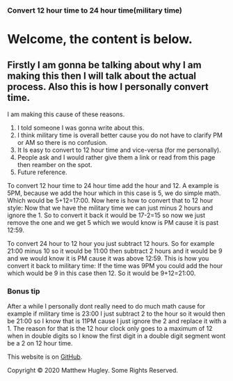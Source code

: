 ### **Convert 12 hour time to 24 hour time(military time)**

# Welcome, the content is below.

## Firstly I am gonna be talking about why I am making this then I will talk about the actual process. Also this is how I personally convert time.

I am making this cause of these reasons.
1. I told someone I was gonna write about this.
2. I think military time is overall better cause you do not have to clarify PM or AM so there is no confusion.
3. It Is easy to convert to 12 hour time and vice-versa (for me personally).
4. People ask and I would rather give them a link or read from this page then reamber on the spot.
5. Future reference.

To convert 12 hour time to 24 hour time add the hour and 12.
A example is 5PM, because we add the hour which in this case is 5, we do simple math.
Which would be 5+12=17:00.
Now here is how to convert that to 12 hour style:
Now that we have the military time we can just minus 2 hours and ignore the 1.
So to convert it back it would be 17-2=15 so now we just remove the one and we get 5 which we would know is PM cause it is past 12:59.

To convert 24 hour to 12 hour you just subtract 12 hours.
So for example 21:00 minus 10 so it would be 11:00 then subtract 2 hours and it would be 9 and we would know it is PM cause it was above 12:59.
This is how you convert it back to military time:
If the time was 9PM you could add the hour which would be 9 in this case then 12.
So it would be 9+12=21:00.

### Bonus tip

After a while I personally dont really need to do much math cause for example if military time is 23:00
I just subtract 2 to the hour so it would then be 21:00 so I know that is 11PM cause I just ignore the 2 and replace it with a 1.
The reason for that is the 12 hour clock only goes to a maximum of 12 when in double digits so I know the first digit in a double digit segment wont be a 2 on 12 hour time.

This website is on [GitHub](https://github.com/mhmatthewhugley/website-mh-01).

Copyright © 2020 Matthew Hugley. Some Rights Reserved.
